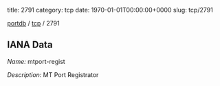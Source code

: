title: 2791
category: tcp
date: 1970-01-01T00:00:00+0000
slug: tcp/2791

[portdb](/) / [tcp](/category/tcp.html) / 2791


## IANA Data

_Name:_ mtport-regist

_Description:_ MT Port Registrator

